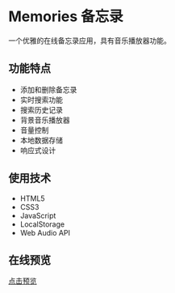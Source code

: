 # Memories 备忘录

一个优雅的在线备忘录应用，具有音乐播放器功能。

## 功能特点

- 添加和删除备忘录
- 实时搜索功能
- 搜索历史记录
- 背景音乐播放器
- 音量控制
- 本地数据存储
- 响应式设计

## 使用技术

- HTML5
- CSS3
- JavaScript
- LocalStorage
- Web Audio API

## 在线预览

[点击预览](https://answer323.github.io/forget/) 